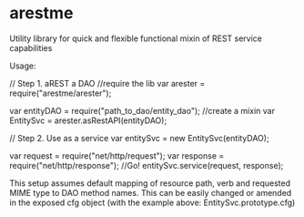 # arestme
Utility library for quick and flexible functional mixin of REST service capabilities

Usage:

// Step 1. aREST a DAO
//require the lib
var arester = require("arestme/arester");

var entityDAO = require("path_to_dao/entity_dao");
//create a mixin
var EntitySvc = arester.asRestAPI(entityDAO);

// Step 2. Use as a service
var entitySvc = new EntitySvc(entityDAO);

var request = require("net/http/request");
var response = require("net/http/response");
//Go!
entitySvc.service(request, response);

This setup assumes default mapping of resource path, verb and requested MIME type to DAO method names.
This can be easily changed or amended in the exposed cfg object (with the example above: EntitySvc.prototype.cfg)
